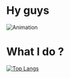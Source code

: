 # Hy guys

![Animation](https://github.com/m0lese/m0lese/blob/animation-output/animation.svg)


# What I do ?

[![Top Langs](https://github-readme-stats.vercel.app/api/top-langs/?username=VishDroid-dev)](https://github.com/anuraghazra/github-readme-stats)
